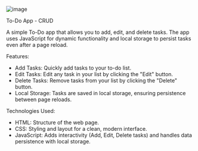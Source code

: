 ![image](https://github.com/user-attachments/assets/7bcc4d83-7200-4ce5-8f22-e724e551cbc3)

To-Do App - CRUD

A simple To-Do app that allows you to add, edit, and delete tasks. The app uses JavaScript for dynamic functionality and local storage to persist tasks even after a page reload.

Features:
- Add Tasks: Quickly add tasks to your to-do list.
- Edit Tasks: Edit any task in your list by clicking the "Edit" button.
- Delete Tasks: Remove tasks from your list by clicking the "Delete" button.
- Local Storage: Tasks are saved in local storage, ensuring persistence between page reloads.

Technologies Used:
- HTML: Structure of the web page.
- CSS: Styling and layout for a clean, modern interface.
- JavaScript: Adds interactivity (Add, Edit, Delete tasks) and handles data persistence with local storage.
